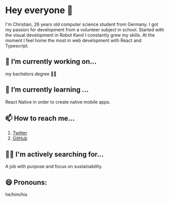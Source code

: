 # Hey everyone 👋

I'm Christian, 26 years old computer science student from Germany. I got my passion for development from a volunteer subject in school. Started with the visual development in Robot Karol I constantly grew my skills. At the moment I feel home the most in web development with React and Typescript.

## 🔭 I’m currently working on...

my bachelors degree 👨‍🎓

## 🌱 I’m currently learning ...

React Native in order to create native mobile apps.

## 📫 How to reach me...

1. [Twitter](https://twitter.com/TwittterChris)
2. [GitHub](https://github.com/ikke09)

## 🧑‍💻 I'm actively searching for...

A job with purpose and focus on sustainability.

## 😄 Pronouns:

he/him/his
